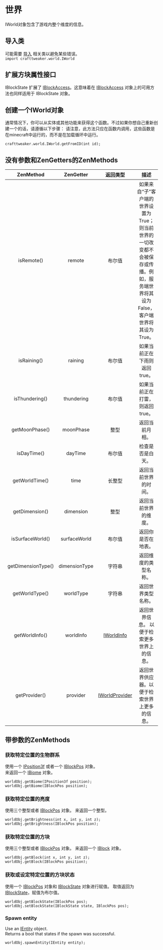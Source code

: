 # 世界

IWorld对象包含了游戏内整个维度的信息。

## 导入类
可能需要 [导入](/AdvancedFunctions/Import) 相关类以避免某些错误。  
`import crafttweaker.world.IWorld`

## 扩展方块属性接口
IBlockState 扩展了 [IBlockAccess](IBlockAccess)。这意味着在 [IBlockAccess](IBlockAccess) 对象上的可用方法也同样适用于 IBlockState 对象。

## 创建一个IWorld对象
通常情况下，你可以从实体或其他功能来获得这个函数。不过如果你想自己重新创建一个的话，请遵循以下步骤：
请注意，此方法只应在函数内调用，这些函数是在minecraft中运行的，而不是在加载循环中运行。
```
crafttweaker.world.IWorld.getFromID(int id);
```

## 没有参数和ZenGetters的ZenMethods

|     ZenMethod      |   ZenGetter   |             返回类型             |                             描述                             |
| :----------------: | :-----------: | :------------------------------: | :----------------------------------------------------------: |
|     isRemote()     |    remote     |              布尔值              | 如果来自“子”客户端的世界设置为True；则当前世界的一切改变都不会被保存或传播。例如，服务端世界将其设为False，客户端世界将其设为True。 |
|    isRaining()     |    raining    |              布尔值              |                 如果当前正在下雨则返回true。                 |
|   isThundering()   |  thundering   |              布尔值              |                如果当前正在打雷，则返回true。                |
|   getMoonPhase()   |   moonPhase   |               整型               |                        返回当前月相。                        |
|    isDayTime()     |    dayTime    |              布尔值              |                       检查是否是白天。                       |
|   getWorldTime()   |     time      |              长整型              |                     返回当前世界的时间。                     |
|   getDimension()   |   dimension   |               整型               |                     返回当前世界的维度。                     |
|  isSurfaceWorld()  | surfaceWorld  |              布尔值              |                      返回你是否在地表。                      |
| getDimensionType() | dimensionType |              字符串              |                     返回维度的类型名称。                     |
|   getWorldType()   |   worldType   |              字符串              |                      返回世界类型名称。                      |
|   getWorldInfo()   |   worldInfo   |     [IWorldInfo](IWorldInfo)     |         返回世界信息。 以便于检索更多世界上的信息。          |
|   getProvider()    |   provider    | [IWorldProvider](IWorldProvider) |         返回世界供应器。以便于检索世界上更多的信息。         |

## 带参数的ZenMethods
### 获取特定位置的生物群系

使用一个 [IPosition3f](/Vanilla/Utils/Position3f) 或者一个 [IBlockPos](IBlockPos) 对象。  
来返回一个 [IBiome](/Vanilla/Biomes/IBiome) 对象。
```
worldObj.getBiome(IPosition3f position);
worldObj.getBiome(IBlockPos position);
```


### 获取特定位置的亮度
使用三个整型或者 [IBlockPos](IBlockPos) 对象。
来返回一个整型。
```
worldObj.getBrightness(int x, int y, int z);
worldObj.getBrightness(IBlockPos position);
```

### 获取特定位置的方块
使用三个整型或者 [IBlockPos](IBlockPos) 对象。
来返回一个 [IBlock](/Vanilla/Blocks/IBlock) 对象。
```
worldObj.getBlock(int x, int y, int z);
worldObj.getBlock(IBlockPos position);
```

### 获取或设定特定位置的方块状态
使用一个 [IBlockPos](IBlockPos) 对象和 [IBlockState](/Vanilla/Blocks/IBlockState) 对象进行赋值。
取值返回为 [IBlockState](/Vanilla/Blocks/IBlockState)，赋值为布尔值。

```
worldObj.getBlockState(IBlockPos pos);
worldObj.setBlockState(IBlockState state, IBlockPos pos);
```

### Spawn entity
Use an [IEntity](/Vanilla/Entities/IEntity) object.  
Returns a bool that states if the spawn was successful.
```
worldObj.spawnEntity(IEntity entity);
```
